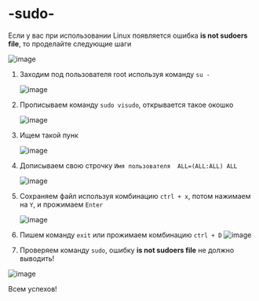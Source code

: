 # -sudo-

Если у вас при использовании Linux появляется ошибка <b>is not sudoers file</b>, то проделайте следующие шаги

![image](https://github.com/user-attachments/assets/0a1ffca4-eb0c-4bd1-bf5a-42182b1117ee)



1. Заходим под пользователя root используя команду ```su -```

   ![image](https://github.com/user-attachments/assets/8d589248-c5b3-41e0-b282-473b85e99d96)

2. Прописываем команду ```sudo visudo```, открывается такое окошко

   ![image](https://github.com/user-attachments/assets/1a50beba-92d0-4e25-be4a-694d6ed11bae)

3. Ищем такой пунк

   ![image](https://github.com/user-attachments/assets/0a737b08-4715-4231-a99b-24103c211b83)

4. Дописываем свою строчку ```Имя пользователя  ALL=(ALL:ALL) ALL```

   ![image](https://github.com/user-attachments/assets/390f5ca8-29ae-475b-8dea-fe72010c444e)

5. Сохраняем файл используя комбинацию ```ctrl + x```, потом нажимаем на ```Y```, и прожимаем ```Enter```

   ![image](https://github.com/user-attachments/assets/145c32a4-cadf-4a65-b64d-16e4b90c82dc)

6. Пишем команду ```exit``` или прожимаем комбинацию ```ctrl + D```
  ![image](https://github.com/user-attachments/assets/3921ec11-5ba7-4de3-8907-9354defb4730)

7. Проверяем команду ```sudo```, ошибку <b>is not sudoers file</b> не должно выводить!
  
  ![image](https://github.com/user-attachments/assets/c3dfe4c5-6d4c-4aa5-89e8-e6d416763039)


Всем успехов!


   
